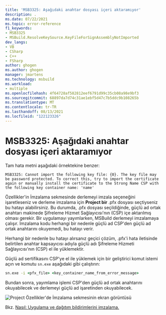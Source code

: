 ```yaml
---
title: 'MSB3325: Aşağıdaki anahtar dosyası içeri aktaramıyor'
description: .
ms.date: 07/22/2021
ms.topic: error-reference
f1_keywords:
- MSB3325
- MSBuild.ResolveKeySource.KeyFileForSignAssemblyNotImported
dev_langs:
- VB
- CSharp
- C++
- FSharp
author: ghogen
ms.author: ghogen
manager: jmartens
ms.technology: msbuild
ms.workload:
- multiple
ms.openlocfilehash: 4f64728af582812eef6791d99c35cb08a98e9bf3
ms.sourcegitcommit: 68897da7d74c31ae1ebf5d47c7b5ddc9b108265b
ms.translationtype: MT
ms.contentlocale: tr-TR
ms.lasthandoff: 08/13/2021
ms.locfileid: "122123326"
---
```

# <a name="msb3325-cannot-import-the-following-key-file"></a>MSB3325: Aşağıdaki anahtar dosyası içeri aktaramıyor

Tam hata metni aşağıdaki örnektekine benzer:

```output
MSB3325: Cannot import the following key file: {0}. The key file may be password protected. To correct this, try to import the certificate again or manually install the certificate to the Strong Name CSP with the following key container name: 'name'
```

Özellikler'in İmzalama sekmesinde  derlemeyi imzala  seçeneğini işaretleseniz ve derleme imzalama için **Project bir** .pfx dosyası seçtiyseniz bu hatayı alabilirsiniz. Bu durumda, .pfx dosyası seçildiğinde, güçlü ad ortak anahtarı makinede Şifreleme Hizmet Sağlayıcısı'nın (CSP) içe aktarılmış olması gerekir. Bir uygulamayı yayımlarken, MSBuild derlemeyi imzalamaya çalışır. İmzalama kodu herhangi bir nedenle güçlü ad CSP'den güçlü ad ortak anahtarını okuyemedi, bu hatayı verir.

Herhangi bir nedenle bu hatayı alırsanız geçici çözüm, .pfx'i hata iletisinde belirtilen anahtar kapsayıcısı adıyla güçlü adı Şifreleme Hizmeti Sağlayıcısı'nın (CSP) el ile yüklemektir.

Güçlü ad sertifikasını CSP'ye el ile yüklemek için bir geliştirici komut istemi açın ve komutu `sn.exe` aşağıdaki gibi çalıştırın:

```cmd
sn.exe -i <pfx_file> <key_container_name_from_error_message>
```

Bundan sonra, yayımlama işlemi CSP'den güçlü ad ortak anahtarını okuyabilecek ve derlemeyi güçlü ad işaretinden okuyabilecek.

![Project Özellikler'de İmzalama sekmesinin ekran görüntüsü](media/msb3325/signing-sign-the-assembly.png)

Bkz. [Nasıl: Uygulama ve dağıtım bildirimlerini imzalama.](../../ide/how-to-sign-application-and-deployment-manifests.md)
